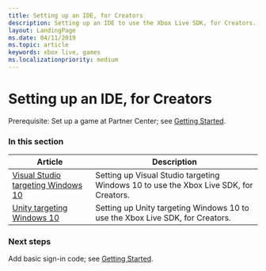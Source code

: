 ```yaml
---
title: Setting up an IDE, for Creators
description: Setting up an IDE to use the Xbox Live SDK, for Creators.
layout: LandingPage
ms.date: 04/11/2019
ms.topic: article
keywords: xbox live, games
ms.localizationpriority: medium
---
```


# Setting up an IDE, for Creators

Prerequisite: Set up a game at Partner Center; see [Getting Started](../../live-getstarted-nav.md).


### In this section

| Article | Description |
|---------|-------------|
| [Visual Studio targeting Windows 10](vstudio-win10/live-cr-vstudio-win10-nav.md) | Setting up Visual Studio targeting Windows 10 to use the Xbox Live SDK, for Creators. |
| [Unity targeting Windows 10](unity-win10/live-cr-unity-win10-nav.md) | Setting up Unity targeting Windows 10 to use the Xbox Live SDK, for Creators. |

<!-- | [Visual Studio targeting Xbox](vs-xbox/cr-vs-xbox_nav.md) | Setting up Visual Studio targeting Xbox to use the Xbox Live SDK, for Creators. |
| [Unity targeting Xbox](unity-xbox/cr-unity-xbox_nav.md) | Setting up Unity targeting Xbox to use the Xbox Live SDK, for Creators. | -->


### Next steps

Add basic sign-in code; see [Getting Started](../../live-getstarted-nav.md).
